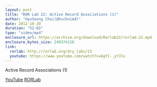 ```yaml
---
layout: post
title: "ROR Lab 22: Active Record Associations (1)"
author: "HyoSeong Choi(@hschoimd)"
date: 2012-10-20
duration: "52:02"
type: "video/mp4"
enclosure_url: https://archive.org/download/Rorlab22/rorlab-22.mp4
enclosure_bytes_size: 249374128
link:
  rorlab: http://rorlab.org/dry_labs/23
  youtube: https://www.youtube.com/watch?v=bgYl-_yYJlo
---
```


<p>Active Record Associations (1)</p>

<div class="btn-group">
  <a class="btn btn-default btn-xs" href="{{ page.link.youtube }}">YouTube</a>
  <a class="btn btn-default btn-xs" href="{{ page.link.rorlab }}">RORLab</a>
</div>